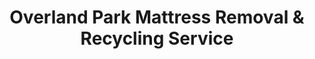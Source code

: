 ---
layout: location.njk
title: "Overland Park Mattress Removal & Recycling Service"
description: "Overland Park mattress recycling with 1M+ mattresses recycled nationwide. Next-day pickup  100% recycling guaranteed. Serving Kansas City's corporate suburb with tech professional logistics."
permalink: /mattress-removal/kansas/kansas-city/overland-park/
city: Overland Park
state: Kansas
stateAbbreviation: KS
stateSlug: kansas
parentMetro: Kansas City
tier: 2
coordinates:
  lat: 38.9822
  lng: -94.6708
pricing:
  startingPrice: 125
  single: 125
  queen: 155
  king: 180
  boxSpring: 30
neighborhoods:
  - name: Blue Valley
    zipCodes: [66221]
  - name: South Overland Park
    zipCodes: [66223]
  - name: Antioch
    zipCodes: [66213]
  - name: Cherokee Hills
    zipCodes: [66207]
  - name: Brookridge
    zipCodes: [66223]
  - name: College Hill
    zipCodes: [66210]
  - name: Oak Park
    zipCodes: [66207]
  - name: Pinehurst
    zipCodes: [66212]
  - name: Maple Hill
    zipCodes: [66212]
  - name: Prairie View
    zipCodes: [66221]
  - name: Corporate Woods
    zipCodes: [66210]
  - name: Metcalf Corridor
    zipCodes: [66212]
  - name: Regency Park
    zipCodes: [66223]
  - name: Downtown Overland Park
    zipCodes: [66210]
  - name: Santa Fe Hills
    zipCodes: [66223]
  - name: Elmhurst
    zipCodes: [66221]
  - name: Foxhill
    zipCodes: [66223]
  - name: Wellington West
    zipCodes: [66221]
  - name: Tomahawk Ridge
    zipCodes: [66221]
  - name: Westbrooke
    zipCodes: [66223]
zipCodes: [66207, 66210, 66212, 66213, 66221, 66223, 66224, 66225]
recyclingPartners:
  - Johnson County Waste Management
  - KC Disposal Services
  - WM Shawnee Facility
localRegulations: "Johnson County requires mattress disposal through licensed private haulers with annual bulky item service. Residential subscription services coordinate pickup timing, with master-planned community HOA protocols requiring advance notification for large item removal in many corporate suburbs."
nearbyCities:
  - name: Kansas City
    slug: kansas-city
    distance: 15
    isSuburb: false
  - name: Olathe
    slug: olathe
    distance: 10
    isSuburb: true
  - name: Shawnee
    slug: shawnee
    distance: 12
    isSuburb: true
  - name: Lenexa
    slug: lenexa
    distance: 8
    isSuburb: true
reviews:
  count: 428
  featured:
    - text: "Moving between corporate housing assignments and needed old mattresses gone before the exec team arrived. These guys showed up exactly when promised and handled everything quietly - no fuss, just done. Perfect for tight timelines."
      author: "David K."
      neighborhood: "Corporate Woods"
    - text: "Work from home setup meant I finally upgraded my bedroom but the old mattress was massive. Called them Tuesday, gone Wednesday morning before my first video call. Really smooth process and the crew was super professional."
      author: "Amanda R."
      neighborhood: "Blue Valley"
    - text: "Kids outgrew their bunk beds and we had zero clue how to get rid of those mattresses. Found these guys online and honestly they made it so easy. Scheduled around our travel schedule and took care of everything while we were at soccer practice."
      author: "Michelle P."
      neighborhood: "Prairie View"
faqs:
  - question: "Do you really recycle every mattress you pick up in Overland Park?"
    answer: "Absolutely! We've recycled over 1 million mattresses nationwide with 100% recycling rate over 13+ years. Every Overland Park mattress is processed through certified facilities - springs become construction materials, foam becomes carpet padding, and fabrics enter textile recycling streams."
  - question: "How quickly can you pick up from Overland Park neighborhoods?"
    answer: "Next-day service is standard throughout Overland Park, from Corporate Woods office districts to Blue Valley family developments and Cherokee Hills executive communities. We coordinate efficiently around business travel schedules and corporate campus work patterns."
  - question: "Can you handle Overland Park's corporate community scheduling needs?"
    answer: "Yes, our 13+ years serving professional communities means we understand business travel calendars, quarterly relocations, and work-from-home flexibility. We coordinate with corporate housing services, executive assistants, and busy family schedules throughout Kansas City's premier suburb."
  - question: "What's included in Overland Park's $125 starting price?"
    answer: "Complete service including pickup, Johnson County-compliant disposal, transportation, and guaranteed 100% recycling. Additional charges apply for stairs ($10/flight) or carries over 75 feet. No landfill waste ever."
  - question: "Do you work with Overland Park's HOA and master-planned community requirements?"
    answer: "Absolutely! We understand gated community access protocols, HOA notification requirements, and property management coordination throughout Overland Park's corporate suburbs. Our team respects community standards while providing efficient service."
  - question: "How does your service differ from Johnson County's bulk pickup programs?"
    answer: "Unlike limited annual bulk item services through waste subscription providers, our specialized service offers year-round availability with predictable pricing and guaranteed 100% recycling - no waiting for scheduled collection periods or coordinating with multiple service providers."
  - question: "Are you licensed for Johnson County mattress disposal and recycling?"
    answer: "Yes, we're fully licensed Johnson County haulers working with approved facilities. Unlike basic disposal services that may use local landfills, we ensure every mattress reaches certified recycling facilities, supporting Overland Park's corporate environmental responsibility with our proven 1+ million mattress recycling track record."
  - question: "Can you coordinate with corporate relocation services and business travel?"
    answer: "Yes! Our suburban professional experience includes coordination with corporate relocation companies, executive assistants managing household logistics, and busy families balancing multiple schedules. We provide reliable service that works with professional demands in Kansas City's business hub."
schema:
  "@context": "https://schema.org"
  "@type": "LocalBusiness"
  "name": "A Bedder World Overland Park"
  "address":
    "@type": "PostalAddress"
    "addressLocality": "Overland Park"
    "addressRegion": "Kansas"
    "addressCountry": "US"
  "geo":
    "@type": "GeoCoordinates"
    "latitude": 38.9822
    "longitude": -94.6708
  "telephone": "720-263-6094"
  "priceRange": "$125-$180"
  "serviceArea": "Overland Park, Kansas"
  "aggregateRating":
    "@type": "AggregateRating"
    "ratingValue": "4.9"
    "reviewCount": "428"
pageContent:
  heroDescription: "Overland Park mattress recycling with over 1 million mattresses recycled nationwide. Next-day pickup throughout Kansas City's premier corporate suburb from T-Mobile campus areas to Blue Valley family developments with business-focused scheduling."
  aboutService: |
    <p>We provide next-day mattress pickup throughout Overland Park with scheduling that works around corporate life - whether you're managing business travel calendars, coordinating with HOA requirements, or juggling work-from-home setups in your master-planned community. Our team handles everything from gated community access to executive housing turnovers, making mattress removal simple for Kansas City's busiest professionals.</p>
    
    <p>From Cherokee Hills executive homes to Corporate Woods business districts, we've served over 1,900 Overland Park customers who needed reliable mattress removal without the hassle. Whether it's clearing corporate housing between assignments, helping tech workers upgrade home offices, or assisting families during quarterly relocations, we coordinate pickup timing around this suburban hub's unique professional demands and community standards.</p>
    
    <p>Every mattress we collect gets 100% recycled through certified facilities - never dumped in Johnson County landfills. Springs become construction materials, foam transforms into carpet padding, and fabric enters textile recycling. It's environmental responsibility that matches Overland Park's corporate sustainability values, backed by our 1+ million mattress recycling milestone nationwide.</p>
  serviceAreasIntro: "From Overland Park's prestigious Blue Valley neighborhoods to T-Mobile corporate campus areas and established family communities throughout Kansas City's most affluent suburb, our service network covers all residential areas:"
  regulationsCompliance: "Operating within Johnson County's private hauler framework, we coordinate with established waste subscription services and HOA management companies for bulk item removal. Unlike annual bulk pickup limitations through residential waste providers, our service offers year-round availability with predictable pricing and guaranteed 100% recycling through certified facilities - no coordination with limited collection schedules or community waste program restrictions needed."
  environmentalImpact: |
    <p>Corporate community mattress waste from executive relocations, tech worker home office upgrades, and suburban family housing turnover generates substantial disposal needs, yet our recycling-first approach eliminates all Kansas City suburb mattresses from landfill disposal. Contributing to our 1+ million mattresses recycled nationwide over 13+ years, every Overland Park pickup advances environmental protection through comprehensive materials recovery supporting corporate sustainability initiatives and professional community environmental responsibility.</p>
    
    <p>Regional partnerships process Overland Park mattresses into productive materials - steel springs become construction components supporting business district development, memory foam transforms into carpet underlay for corporate campuses, and fabric elements enter textile recycling streams. This approach aligns with T-Mobile, Black & Veatch, and other major employer sustainability values while supporting Johnson County environmental initiatives and responsible suburban waste management that matches Overland Park's position as Kansas City's premier corporate community.</p>
    
    <p>Tech professionals, corporate executives, and suburban families throughout Overland Park neighborhoods benefit from mattress disposal that keeps materials in productive circulation rather than occupying regional landfill capacity. Our environmental responsibility supports the community's business leadership goals and corporate innovation while contributing to sustainable practices that honor Overland Park's position as Kansas City's distinguished corporate headquarters hub and affluent suburban center.</p>
  howItWorksScheduling: "Appointment scheduling accommodates Overland Park's corporate calendar - coordinating around business travel schedules, quarterly relocations, T-Mobile campus operations, and suburban family activities while respecting both professional work demands and master-planned community HOA protocols throughout Kansas City's premier business suburb."
  howItWorksService: "Our experienced team navigates Overland Park's corporate suburban landscape with expertise - from gated community access in Cherokee Hills to business district coordination in Corporate Woods and family neighborhood logistics throughout Johnson County's distinguished technology and corporate headquarters hub."
  howItWorksDisposal: "Every Overland Park mattress contributes to our 1+ million recycling achievement through comprehensive materials separation processes. Springs, foam, and fabrics undergo certified facility processing, transforming corporate community waste into productive new materials rather than landfill burden - supporting Overland Park's business excellence goals and nationwide sustainability advancement through responsible corporate suburban stewardship."
  sidebarStats:
    mattressesRemoved: "1,943"
---
